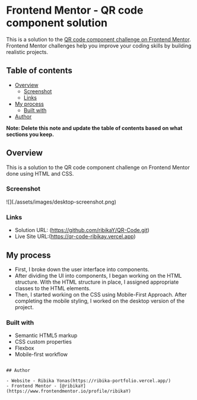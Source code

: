 # Frontend Mentor - QR code component solution

This is a solution to the [QR code component challenge on Frontend Mentor](https://www.frontendmentor.io/challenges/qr-code-component-iux_sIO_H). Frontend Mentor challenges help you improve your coding skills by building realistic projects. 

## Table of contents

- [Overview](#overview)
  - [Screenshot](#screenshot)
  - [Links](#links)
- [My process](#my-process)
  - [Built with](#built-with)
- [Author](#author)

**Note: Delete this note and update the table of contents based on what sections you keep.**

## Overview
This is a solution to the QR code component challenge on Frontend Mentor done using HTML and CSS. 

### Screenshot
![]\(./assets/images/desktop-screenshot.png)


### Links

- Solution URL: (https://github.com/ribikaY/QR-Code.git)
- Live Site URL:(https://qr-code-ribikay.vercel.app)

## My process

- First, I broke down the user interface into components. 
- After dividing the UI into components, I began working on the HTML structure. With the HTML structure in place, I assigned appropriate classes to the HTML elements.
- Then, I started working on the CSS using Mobile-First Approach. After completing the mobile styling, I worked on the desktop version of the project.

### Built with

- Semantic HTML5 markup
- CSS custom properties
- Flexbox
- Mobile-first workflow

```

## Author

- Website - Ribika Yonas(https://ribika-portfolio.vercel.app/)
- Frontend Mentor - [@ribikaY](https://www.frontendmentor.io/profile/ribikaY)
